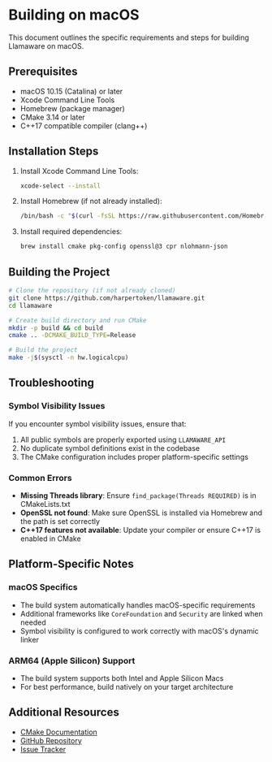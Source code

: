 # Building on macOS

This document outlines the specific requirements and steps for building Llamaware on macOS.

## Prerequisites

- macOS 10.15 (Catalina) or later
- Xcode Command Line Tools
- Homebrew (package manager)
- CMake 3.14 or later
- C++17 compatible compiler (clang++)

## Installation Steps

1. Install Xcode Command Line Tools:
   ```bash
   xcode-select --install
   ```

2. Install Homebrew (if not already installed):
   ```bash
   /bin/bash -c "$(curl -fsSL https://raw.githubusercontent.com/Homebrew/install/HEAD/install.sh)"
   ```

3. Install required dependencies:
   ```bash
   brew install cmake pkg-config openssl@3 cpr nlohmann-json
   ```

## Building the Project

```bash
# Clone the repository (if not already cloned)
git clone https://github.com/harpertoken/llamaware.git
cd llamaware

# Create build directory and run CMake
mkdir -p build && cd build
cmake .. -DCMAKE_BUILD_TYPE=Release

# Build the project
make -j$(sysctl -n hw.logicalcpu)
```

## Troubleshooting

### Symbol Visibility Issues
If you encounter symbol visibility issues, ensure that:
1. All public symbols are properly exported using `LLAMAWARE_API`
2. No duplicate symbol definitions exist in the codebase
3. The CMake configuration includes proper platform-specific settings

### Common Errors
- **Missing Threads library**: Ensure `find_package(Threads REQUIRED)` is in CMakeLists.txt
- **OpenSSL not found**: Make sure OpenSSL is installed via Homebrew and the path is set correctly
- **C++17 features not available**: Update your compiler or ensure C++17 is enabled in CMake

## Platform-Specific Notes

### macOS Specifics
- The build system automatically handles macOS-specific requirements
- Additional frameworks like `CoreFoundation` and `Security` are linked when needed
- Symbol visibility is configured to work correctly with macOS's dynamic linker

### ARM64 (Apple Silicon) Support
- The build system supports both Intel and Apple Silicon Macs
- For best performance, build natively on your target architecture

## Additional Resources

- [CMake Documentation](https://cmake.org/documentation/)
- [GitHub Repository](https://github.com/harpertoken/llamaware)
- [Issue Tracker](https://github.com/harpertoken/llamaware/issues)
